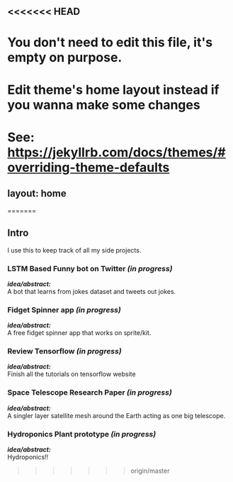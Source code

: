 <<<<<<< HEAD
---
# You don't need to edit this file, it's empty on purpose.
# Edit theme's home layout instead if you wanna make some changes
# See: https://jekyllrb.com/docs/themes/#overriding-theme-defaults
layout: home
---
=======

## Intro
I use this to keep track of all my side projects.

### LSTM Based Funny bot on Twitter ***(in progress)***
***idea/abstract:*** <br>
A bot that learns from jokes dataset and tweets out jokes.

### Fidget Spinner app ***(in progress)***
***idea/abstract:*** <br>
A free fidget spinner app that works on sprite/kit.

### Review Tensorflow ***(in progress)***
***idea/abstract:*** <br>
Finish all the tutorials on tensorflow website

### Space Telescope Research Paper ***(in progress)***
***idea/abstract:*** <br>
A singler layer satellite mesh around the Earth acting as one big telescope.

### Hydroponics Plant prototype ***(in progress)***
***idea/abstract:*** <br>
Hydroponics!!
>>>>>>> origin/master
